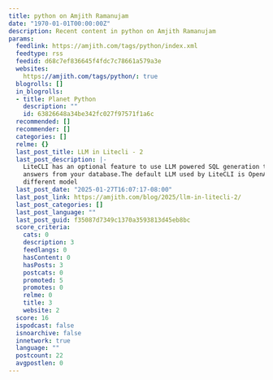 ```yaml
---
title: python on Amjith Ramanujam
date: "1970-01-01T00:00:00Z"
description: Recent content in python on Amjith Ramanujam
params:
  feedlink: https://amjith.com/tags/python/index.xml
  feedtype: rss
  feedid: d68c7ef836645f4fdc7c78661a579a3e
  websites:
    https://amjith.com/tags/python/: true
  blogrolls: []
  in_blogrolls:
  - title: Planet Python
    description: ""
    id: 63826648a34be342fc027f97571f1a6c
  recommended: []
  recommender: []
  categories: []
  relme: {}
  last_post_title: LLM in Litecli - 2
  last_post_description: |-
    LiteCLI has an optional feature to use LLM powered SQL generation to get
    answers from your database.The default LLM used by LiteCLI is OpenAI’s gpt-4o-mini. This can be changed to a
    different model
  last_post_date: "2025-01-27T16:07:17-08:00"
  last_post_link: https://amjith.com/blog/2025/llm-in-litecli-2/
  last_post_categories: []
  last_post_language: ""
  last_post_guid: f35087d7349c1370a3593813d45eb8bc
  score_criteria:
    cats: 0
    description: 3
    feedlangs: 0
    hasContent: 0
    hasPosts: 3
    postcats: 0
    promoted: 5
    promotes: 0
    relme: 0
    title: 3
    website: 2
  score: 16
  ispodcast: false
  isnoarchive: false
  innetwork: true
  language: ""
  postcount: 22
  avgpostlen: 0
---
```

